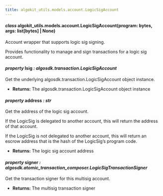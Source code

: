 ```yaml
---
title: algokit_utils.models.account.LogicSigAccount
---
```

#### *class* algokit_utils.models.account.LogicSigAccount(program: bytes, args: list[bytes] | None)

Account wrapper that supports logic sig signing.

Provides functionality to manage and sign transactions for a logic sig account.

#### *property* lsig *: algosdk.transaction.LogicSigAccount*

Get the underlying algosdk.transaction.LogicSigAccount object instance.

* **Returns:**
  The algosdk.transaction.LogicSigAccount object instance

#### *property* address *: str*

Get the address of the logic sig account.

If the LogicSig is delegated to another account, this will return the address of that account.

If the LogicSig is not delegated to another account, this will return an escrow address that is the hash of
the LogicSig’s program code.

* **Returns:**
  The logic sig account address

#### *property* signer *: algosdk.atomic_transaction_composer.LogicSigTransactionSigner*

Get the transaction signer for this multisig account.

* **Returns:**
  The multisig transaction signer